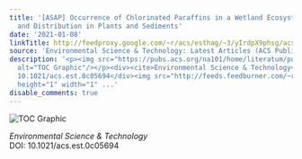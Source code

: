 ```yaml
---
title: '[ASAP] Occurrence of Chlorinated Paraffins in a Wetland Ecosystem: Removal
  and Distribution in Plants and Sediments'
date: '2021-01-08'
linkTitle: http://feedproxy.google.com/~r/acs/esthag/~3/yIrdpX9phsg/acs.est.0c05694
source: 'Environmental Science & Technology: Latest Articles (ACS Publications)'
description: '<p><img src="https://pubs.acs.org/na101/home/literatum/publisher/achs/journals/content/esthag/0/esthag.ahead-of-print/acs.est.0c05694/20210108/images/medium/es0c05694_0008.gif"
  alt="TOC Graphic"/></p><div><cite>Environmental Science & Technology</cite></div><div>DOI:
  10.1021/acs.est.0c05694</div><img src="http://feeds.feedburner.com/~r/acs/esthag/~4/yIrdpX9phsg"
  height="1" width="1" ...'
disable_comments: true
---
```

<p><img src="https://pubs.acs.org/na101/home/literatum/publisher/achs/journals/content/esthag/0/esthag.ahead-of-print/acs.est.0c05694/20210108/images/medium/es0c05694_0008.gif" alt="TOC Graphic"/></p><div><cite>Environmental Science & Technology</cite></div><div>DOI: 10.1021/acs.est.0c05694</div><img src="http://feeds.feedburner.com/~r/acs/esthag/~4/yIrdpX9phsg" height="1" width="1" ...
